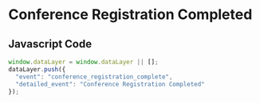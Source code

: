# Conference Registration Completed

### 

## Javascript Code
```js
window.dataLayer = window.dataLayer || [];
dataLayer.push({
  "event": "conference_registration_complete",
  "detailed_event": "Conference Registration Completed"
});
```









